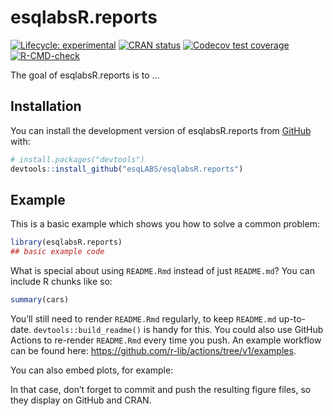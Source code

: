 
<!-- README.md is generated from README.Rmd. Please edit that file -->

# esqlabsR.reports

<!-- badges: start -->

[![Lifecycle:
experimental](https://img.shields.io/badge/lifecycle-experimental-orange.svg)](https://lifecycle.r-lib.org/articles/stages.html#experimental)
[![CRAN
status](https://www.r-pkg.org/badges/version/esqlabsR.reports)](https://CRAN.R-project.org/package=esqlabsR.reports)
[![Codecov test
coverage](https://codecov.io/gh/esqLABS/esqlabsR.reports/branch/main/graph/badge.svg)](https://app.codecov.io/gh/esqLABS/esqlabsR.reports?branch=main)
[![R-CMD-check](https://github.com/esqLABS/esqlabsR.reports/actions/workflows/R-CMD-check.yaml/badge.svg)](https://github.com/esqLABS/esqlabsR.reports/actions/workflows/R-CMD-check.yaml)
<!-- badges: end -->

The goal of esqlabsR.reports is to …

## Installation

You can install the development version of esqlabsR.reports from
[GitHub](https://github.com/) with:

``` r
# install.packages("devtools")
devtools::install_github("esqLABS/esqlabsR.reports")
```

## Example

This is a basic example which shows you how to solve a common problem:

``` r
library(esqlabsR.reports)
## basic example code
```

What is special about using `README.Rmd` instead of just `README.md`?
You can include R chunks like so:

``` r
summary(cars)
```

You’ll still need to render `README.Rmd` regularly, to keep `README.md`
up-to-date. `devtools::build_readme()` is handy for this. You could also
use GitHub Actions to re-render `README.Rmd` every time you push. An
example workflow can be found here:
<https://github.com/r-lib/actions/tree/v1/examples>.

You can also embed plots, for example:

In that case, don’t forget to commit and push the resulting figure
files, so they display on GitHub and CRAN.
